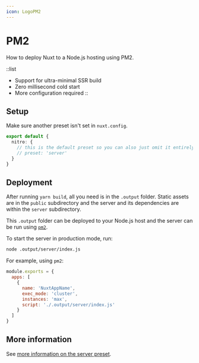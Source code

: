 ```yaml
---
icon: LogoPM2
---
```


# PM2

How to deploy Nuxt to a Node.js hosting using PM2.

::list
- Support for ultra-minimal SSR build
- Zero millisecond cold start
- More configuration required
::

## Setup

Make sure another preset isn't set in `nuxt.config`.

```ts [nuxt.config.js]
export default {
  nitro: {
    // this is the default preset so you can also just omit it entirely
    // preset: 'server'
  }
}
```

## Deployment

After running `yarn build`, all you need is in the `.output` folder. Static assets are in the `public` subdirectory and the server and its dependencies are within the `server` subdirectory.

This `.output` folder can be deployed to your Node.js host and the server can be run using [`pm2`](https://pm2.keymetrics.io/docs/).

To start the server in production mode, run:

```bash
node .output/server/index.js
```

For example, using `pm2`:

```js [ecosystem.config.js]
module.exports = {
  apps: [
    {
      name: 'NuxtAppName',
      exec_mode: 'cluster',
      instances: 'max',
      script: './.output/server/index.js'
    }
  ]
}
```

## More information

See [more information on the server preset](/presets/server).
